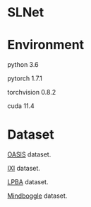 # SLNet

# Environment
python 3.6

pytorch 1.7.1

torchvision 0.8.2

cuda 11.4

# Dataset

[OASIS]([https://sites.wustl.edu/oasisbrains/]) dataset.

[IXI]([https://brain-development.org/ixi-dataset/]) dataset.

[LPBA]([https://www.loni.usc.edu/research/atlas_downloads]) dataset.

[Mindboggle]([https://osf.io/nhtur/]) dataset.
